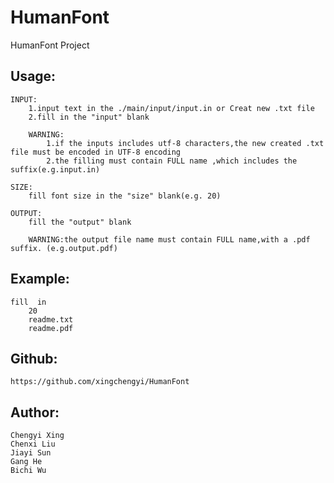# HumanFont
HumanFont Project

Usage:
-------
	INPUT:
		1.input text in the ./main/input/input.in or Creat new .txt file 
		2.fill in the "input" blank
	
		WARNING:
			1.if the inputs includes utf-8 characters,the new created .txt file must be encoded in UTF-8 encoding
			2.the filling must contain FULL name ,which includes the suffix(e.g.input.in)

	SIZE:
		fill font size in the "size" blank(e.g. 20)

	OUTPUT:
		fill the "output" blank
	
		WARNING:the output file name must contain FULL name,with a .pdf suffix. (e.g.output.pdf)

Example:
----
	fill  in 
		20
		readme.txt
		readme.pdf

Github:
-----
	https://github.com/xingchengyi/HumanFont

Author:
-----
	Chengyi Xing
	Chenxi Liu
	Jiayi Sun
	Gang He
	Bichi Wu
	
	

